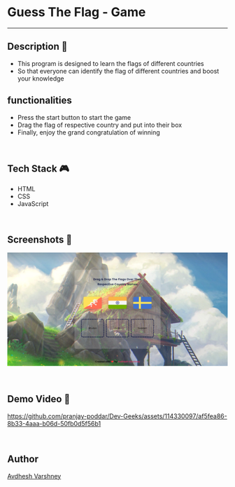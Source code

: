 # **Guess The Flag - Game**
---

## **Description 📃** 
- This program is designed to learn the flags of different countries
- So that everyone can identify the flag of different countries and boost your knowledge

## **functionalities** 
- Press the start button to start the game
- Drag the flag of respective country and put into their box
- Finally, enjoy the grand congratulation of winning

<br>

## **Tech Stack 🎮**
- HTML
- CSS
- JavaScript

<br>

## **Screenshots 📸**

![image](./Screenshot.png)

<br>

## **Demo Video 📸**

https://github.com/pranjay-poddar/Dev-Geeks/assets/114330097/af5fea86-8b33-4aaa-b06d-50fb0d5f56b1

<br>

## **Author**

[Avdhesh Varshney](https://github.com/Avdhesh-Varshney)

